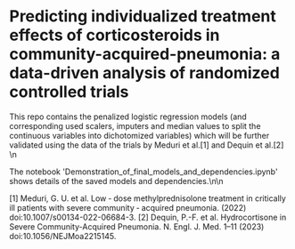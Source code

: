 # Predicting individualized treatment effects of corticosteroids in community-acquired-pneumonia: a data-driven analysis of randomized controlled trials
This repo contains the penalized logistic regression models (and corresponding used scalers, imputers and median values to split the continuous variables into dichotomized variables) which will be further validated using the data of the trials by Meduri et al.[1] and Dequin et al.[2] \n

The notebook 'Demonstration_of_final_models_and_dependencies.ipynb' shows details of the saved models and dependencies.\n\n

[1] Meduri, G. U. et al. Low ‑ dose methylprednisolone treatment in critically ill patients with severe community ‑ acquired pneumonia. (2022) doi:10.1007/s00134-022-06684-3.
[2] Dequin, P.-F. et al. Hydrocortisone in Severe Community-Acquired Pneumonia. N. Engl. J. Med. 1–11 (2023) doi:10.1056/NEJMoa2215145.
